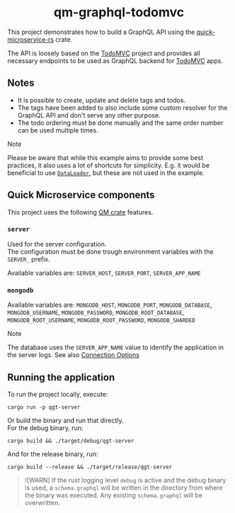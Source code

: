 <h1 align="center">qm-graphql-todomvc</h1>

This project demonstrates how to build a GraphQL API using the [quick-microservice-rs][qm-github]
crate.

The API is loosely based on the [TodoMVC][todomvc-spec]
project and provides all necessary endpoints to be used as GraphQL backend for
[TodoMVC][todomvc-spec] apps.

## Notes

* It is possible to create, update and delete tags and todos.
* The tags have been added to also include some custom resolver for the GraphQL API and don't serve
  any other purpose.
* The todo ordering must be done manually and the same order number can be used multiple times.

> [!NOTE]
> Please be aware that while this example aims to provide some best practices, it also uses a lot of
> shortcuts for simplicity. E.g. it would be beneficial to use
> [`DataLoader`](https://async-graphql.github.io/async-graphql/en/dataloader.html),
> but these are not used in the example.

## Quick Microservice components

This project uses the following [QM crate][qm-crate] features.

### `server`

Used for the server configuration.\
The configuration must be done trough environment variables with the `SERVER_` prefix.

Available variables are: `SERVER_HOST`, `SERVER_PORT`, `SERVER_APP_NAME`

### `mongodb`

Available variables are: `MONGODB_HOST`, `MONGODB_PORT`, `MONGODB_DATABASE`, `MONGODB_USERNAME`,
`MONGODB_PASSWORD`, `MONGODB_ROOT_DATABASE`, `MONGODB_ROOT_USERNAME`, `MONGODB_ROOT_PASSWORD`,
`MONGODB_SHARDED`

> [!NOTE]
> The database uses the `SERVER_APP_NAME` value to identify the application in the server logs.
> See also [Connection Options](https://www.mongodb.com/docs/drivers/rust/current/fundamentals/connections/connection-options/#overview)

## Running the application

To run the project locally, execute:

```shell
cargo run -p qgt-server
```

Or build the binary and run that directly.\
For the debug binary, run:
```shell
cargo build && ./target/debug/qgt-server
```
And for the release binary, run:
```shell
cargo build --release && ./target/release/qgt-server
```

> ![WARN]
> If the rust logging level `debug` is active and the debug binary is used, a `schema.graphql` will
> be written in the directory from where the binary was executed. Any existing `schema.graphql`
> will be overwritten.

<!-- link references -->

[todomvc-spec]: https://github.com/tastejs/todomvc/blob/master/app-spec.md#functionality
[qm-github]: https://github.com/hd-gmbh-dev/quick-microservice-rs
[qm-crate]: https://crates.io/crates/qm
